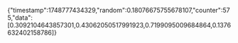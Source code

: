 {"timestamp":1748777434329,"random":0.18076675755678107,"counter":575,"data":[0.3092104643857301,0.43062050517991923,0.7199095009684864,0.1376632402158786]}
